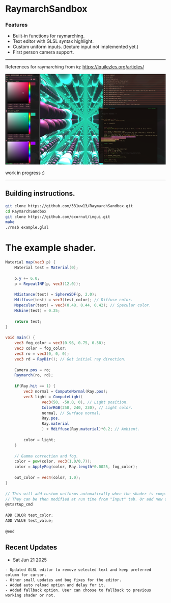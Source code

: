 # RaymarchSandbox

### Features
* Built-in functions for raymarching.
* Text editor with GLSL syntax highlight.
* Custom uniform inputs.  (texture input not implemented yet.)
* First person camera support.
-----------------------------------

 References for raymarching from iq: https://iquilezles.org/articles/


![image](https://github.com/331uw13/RaymarchSandbox/blob/main/screenshots/raymarch-sandbox-2.png?raw=true)

work in progress :)

-------------------------------------------------


## Building instructions.

```bash
git clone https://github.com/331uw13/RaymarchSandbox.git
cd RaymarchSandbox
git clone https://github.com/ocornut/imgui.git
make
./rmsb example.glsl
```

# The example shader.
```glsl
Material map(vec3 p) {
    Material test = Material(0);

    p.y += 6.0;
    p = RepeatINF(p, vec3(12.0));

    Mdistance(test) = SphereSDF(p, 2.0);
    Mdiffuse(test) = vec3(test_color); // Diffuse color.
    Mspecular(test) = vec3(0.48, 0.44, 0.42); // Specular color.
    Mshine(test) = 0.25;

    return test;
}

void main() {
    vec3 fog_color = vec3(0.96, 0.75, 0.58);
    vec3 color = fog_color;
    vec3 ro = vec3(0, 0, 0);
    vec3 rd = RayDir(); // Get initial ray direction.

    Camera.pos = ro;
    Raymarch(ro, rd);

    if(Ray.hit == 1) {
        vec3 normal = ComputeNormal(Ray.pos);
        vec3 light = ComputeLight(
                vec3(50, -50.0, 0), // Light position.
                ColorRGB(250, 240, 230), // Light color.
                normal, // Surface normal.
                Ray.pos,
                Ray.material
                ) + Mdiffuse(Ray.material)*0.2; // Ambient.

        color = light;
    }

    // Gamma correction and fog.
    color = pow(color, vec3(1.0/0.7));
    color = ApplyFog(color, Ray.length*0.0025, fog_color);

    out_color = vec4(color, 1.0);
}

// This will add custom uniforms automatically when the shader is compiled the first time.
// They can be then modified at run time from "Input" tab. Or add new ones from the gui.
@startup_cmd

ADD COLOR test_color;
ADD VALUE test_value;

@end

```


## Recent Updates

* Sat Jun 21 2025
```
- Updated GLSL editor to remove selected text and keep preferred column for cursor.
- Other small updates and bug fixes for the editor.
- Added auto reload option and delay for it.
- Added fallback option. User can choose to fallback to previous working shader or not.
```







